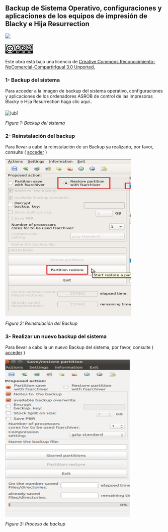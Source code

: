 
## Backup de Sistema Operativo, configuraciones y aplicaciones de los equipos de impresión de Blacky e Hija Resurrection

![](https://avatars1.githubusercontent.com/u/6586261?v=3&s=200)


![](cc.png)

Este obra está bajo una licencia de [Creative Commons Reconocimiento-NoComercial-CompartirIgual 3.0 Unported.
](http://creativecommons.org/licenses/by-nc-sa/3.0/deed.es_ES)


### 1- Backup del sistema

Para acceder a la imagen de backup del sistema operativo, configuraciones y aplicaciones de los ordenadores ASROB de control de las impresoras Blacky e Hija Resurrection haga clic aquí..

<img src="backup.png" alt="lub1" height="300" width="400" align="middle">

*Figura 1: Backup del sistema*

### 2- Reinstalación del backup 

Para llevar a cabo la reinstalación de un Backup ya realizado, por favor, consulte ( [acceder](https://github.com/asrob-uc3m/impresoras-maintenance-manual-i3/blob/master/anexo_3_reinstalacion_de_sistema_operativo_software_y_configuraciones_desde_backup.md) )

<img src="restaurar_backup.png" alt="lub1" height="500" width="400" align="middle">

*Figura 2: Reinstalación del Backup*

### 3- Realizar un nuevo backup del sistema

Para llevar a cabo la un nuevo  Backup del sistema, por favor, consulte ( [acceder](https://github.com/asrob-uc3m/impresoras-maintenance-manual-i3/blob/master/anexo_4_proceso_de_backup_del_s.o_configuraciones_y_software.md) )

<img src="proceso_de_backup.png" alt="lub1" height="500" width="400" align="middle">

*Figura 3: Proceso de backup*
